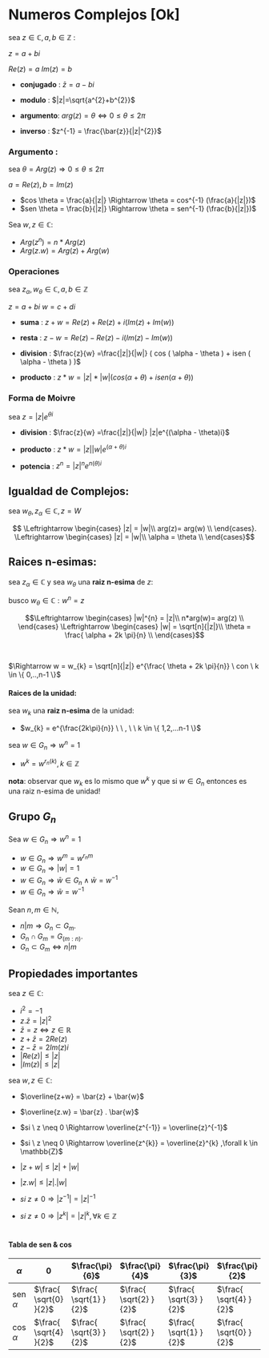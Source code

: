 
# Numeros Complejos [Ok]


sea $z \in \mathbb{C} , a,b \in \mathbb{Z}$ :

$z=a+bi$ 

$Re(z)=a$
$Im(z)=b$

* __conjugado__ : $\bar{z}=a-bi$

* __modulo__ : $|z|=\sqrt{a^{2}+b^{2}}$

* __argumento__: $arg(z)=\theta \Leftrightarrow 0\leq \theta \leq 2 \pi$

* __inverso__ : $z^{-1} = \frac{\bar{z}}{|z|^{2}}$


### Argumento :

sea $\theta = Arg(z) \Rightarrow 0\leq \theta \leq 2 \pi$ 

$a = Re(z), b = Im(z)$ 

* $cos \theta = \frac{a}{|z|} \Rightarrow \theta = cos^{-1} (\frac{a}{|z|})$ 
* $sen \theta = \frac{b}{|z|} \Rightarrow \theta = sen^{-1} (\frac{b}{|z|})$ 

Sea $w,z \in \mathbb{C}$:

* $Arg(z^n)= n*Arg(z)$ 
* $Arg(z.w)= Arg(z)+Arg(w)$

### Operaciones

sea $z_{\alpha},w_{\theta} \in \mathbb{C} , a,b \in \mathbb{Z}$

$z=a+bi$ 
$w=c+di$ 

* __suma__ : $z+w = Re(z) + Re(z) + i( Im(z) + Im(w) )$ 

* __resta__ : $z-w = Re(z) - Re(z) - i( Im(z) - Im(w) )$ 

* __division__ : $\frac{z}{w} =\frac{|z|}{|w|} ( cos ( \alpha - \theta ) + isen ( \alpha - \theta ) )$ 

* __producto__ : ${z}*{w} ={|z|}*{|w|} ( cos ( \alpha + \theta ) + isen ( \alpha + \theta ) )$ 


### Forma de Moivre


sea $z = |z|e^{\theta i}$

* __division__ : $\frac{z}{w} =\frac{|z|}{|w|} |z|e^{(\alpha - \theta)i}$ 

* __producto__ : ${z}*{w} ={|z|}{|w|} e^{(\alpha + \theta)i}$ 

* __potencia__ : $z^{n} = |z|^{n} e^{ n(\theta)i }$


## Igualdad de Complejos:


sea $w_{\theta},z_{\alpha} \in \mathbb{C}, z=W$

$$ \Leftrightarrow
\begin{cases}
 |z| = |w|\\
 arg(z)= arg(w) \\ 
\end{cases}.
 \Leftrightarrow 
\begin{cases}
 |z| = |w|\\
 \alpha = \theta \\ 
\end{cases}$$


## Raices n-esimas:

sea $z_{\alpha} \in \mathbb{C}$ y sea $w_{\theta}$ una __raiz n-esima__ de $z$:

busco $w_{ \theta } \in \mathbb{C}: w^{n} = z$

$$\Leftrightarrow 
\begin{cases}
 |w|^{n} = |z|\\
 n*arg(w)= arg(z) \\
\end{cases}
 \Leftrightarrow 
\begin{cases}
 |w| = \sqrt[n]{|z|}\\
 \theta = \frac{ \alpha + 2k \pi}{n} \\ 
\end{cases}$$

<br>

$\Rightarrow w = w_{k} = \sqrt[n]{|z|} e^{\frac{ \theta + 2k \pi}{n}} \ con \ k \in \{ 0,..,n-1 \}$

#### __Raices de la unidad__:

sea $w_{k}$ una __raiz n-esima__ de la unidad:
* $w_{k} = e^{\frac{2k\pi}{n}} \ \ , \ \ k \in \{ 1,2,...n-1 \}$

sea $w \in G_{n} \Rightarrow w^{n}=1$
*  $w^{k}=w^{r_{n}(k)}, k \in \mathbb{Z}$

__nota__: observar que $w_{k}$ es lo mismo que $w^{k}$ y que si $w \in G_{n}$ entonces es una raiz n-esima de unidad! 



## Grupo $G_{n}$

Sea $w \in G_{n} \Rightarrow w^{n} = 1$

* $w \in G_{n} \Rightarrow w^{m} = w^{r_{n}m}$
* $w \in G_{n} \Rightarrow |w|=1$
* $w \in G_{n} \Rightarrow \bar{w} \in G_{n} \wedge \bar{w}=w^{-1}$
* $w \in G_{n} \Rightarrow \bar{w}=w^{-1}$

Sean $n,m \in \mathbb{N}$,

* $n|m \Rightarrow G_{n} \subset G_{m}.$
* $G_{n} \cap G_{m} = G_{(m:n)}.$
* $G_{n} \subset G_{m} \Leftrightarrow n|m$


## Propiedades importantes

sea $z \in \mathbb{C}$:

* $i^{2}=-1$
* $z. \bar{z} = |z|^{2}$
* $\bar{z} = z \Leftrightarrow z \in \mathbb{R}$
* $z + \bar{z} = 2Re(z)$
* $z - \bar{z} = 2Im(z)i$
* $|Re(z)| \leq |z|$
* $|Im(z)| \leq |z|$

sea $w,z \in \mathbb{C}$:

* $\overline{z+w} = \bar{z} + \bar{w}$  
* $\overline{z.w} = \bar{z} . \bar{w}$
* $si \ z \neq 0 \Rightarrow  \overline{z^{-1}} = \overline{z}^{-1}$
* $si \ z \neq 0 \Rightarrow  \overline{z^{k}} = \overline{z}^{k} ,\forall k \in \mathbb{Z}$

* $|{z+w}| \leq |{z}| + |{w}|$
* $|{z.w}| \leq |{z}| . |{w}|$
* $si \ z \neq 0 \Rightarrow  |z^{-1}| = |{z}|^{-1}$
* $si \ z \neq 0 \Rightarrow  |z^{k}| = |{z}|^{k} , \forall k \in \mathbb{Z}$

#

#### Tabla de sen & cos


|$\alpha$|$0$|$\frac{\pi}{6}$|$\frac{\pi}{4}$|$\frac{\pi}{3}$|$\frac{\pi}{2}$|
|--|--|--|--|--|--|
|sen $\alpha$|$\frac{ \sqrt{0} }{2}$|$\frac{ \sqrt{1} }{2}$|$\frac{ \sqrt{2} }{2}$|$\frac{ \sqrt{3} }{2}$|$\frac{ \sqrt{4} }{2}$|
|cos $\alpha$|$\frac{ \sqrt{4} }{2}$|$\frac{ \sqrt{3} }{2}$|$\frac{ \sqrt{2} }{2}$|$\frac{ \sqrt{1} }{2}$|$\frac{ \sqrt{0} }{2}$|



